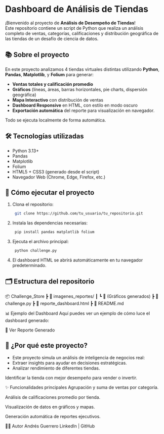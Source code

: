 # Dashboard de Análisis de Tiendas

¡Bienvenido al proyecto de **Análisis de Desempeño de Tiendas**!  
Este repositorio contiene un script de Python que realiza un análisis completo de ventas, categorías, calificaciones y distribución geográfica de las tiendas de un desafío de ciencia de datos.

## 📚 Sobre el proyecto

En este proyecto analizamos 4 tiendas virtuales distintas utilizando **Python**, **Pandas**, **Matplotlib**, y **Folium** para generar:

- **Ventas totales y calificación promedio**
- **Gráficos** (líneas, áreas, barras horizontales, pie charts, dispersión geográfica)
- **Mapa Interactivo** con distribución de ventas
- **Dashboard Responsive** en HTML, con estilo en modo oscuro
- **Exportación automática** del reporte para visualización en navegador.

Todo se ejecuta localmente de forma automática.

## 🛠 Tecnologías utilizadas

- Python 3.13+
- Pandas
- Matplotlib
- Folium
- HTML5 + CSS3 (generado desde el script)
- Navegador Web (Chrome, Edge, Firefox, etc.)

## 🚀 Cómo ejecutar el proyecto

1. Clona el repositorio:

   ```bash
    git clone https://github.com/tu_usuario/tu_repositorio.git

2. Instala las dependencias necesarias:

   ```bash
    pip install pandas matplotlib folium

3. Ejecuta el archivo principal:

   ```bash
    python challenge.py

4. El dashboard HTML se abrirá automáticamente en tu navegador predeterminado.

## 🗂 Estructura del repositorio

📦 Challenge_Store
 ┣ 📂 imagenes_reportes/
 ┃ ┗ 📄 (Gráficos generados)
 ┣ 📄 challenge.py
 ┣ 📄 reporte_dashboard.html
 ┣ 📄 README.md

 📊 Ejemplo del Dashboard
Aquí puedes ver un ejemplo de cómo luce el dashboard generado:

📂 Ver Reporte Generado

## 🤔 ¿Por qué este proyecto?

- Este proyecto simula un análisis de inteligencia de negocios real:
- Extraer insights para ayudar en decisiones estratégicas.
- Analizar rendimiento de diferentes tiendas.

Identificar la tienda con mejor desempeño para vender o invertir.

✨ Funcionalidades principales
Agrupación y suma de ventas por categoría.

Análisis de calificaciones promedio por tienda.

Visualización de datos en gráficos y mapas.

Generación automática de reportes ejecutivos.

👨‍💻 Autor
Andrés Guerrero
LinkedIn | GitHub
